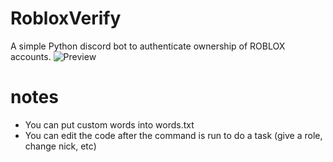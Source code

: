 # RobloxVerify
A simple Python discord bot to authenticate ownership of ROBLOX accounts.
![Preview](https://i.imgur.com/UPGbJjw.gif)
# notes
* You can put custom words into words.txt
* You can edit the code after the command is run to do a task (give a role, change nick, etc)

